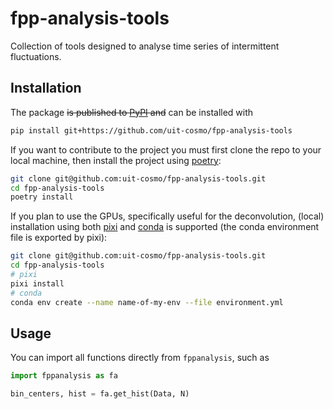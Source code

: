 # fpp-analysis-tools

Collection of tools designed to analyse time series of intermittent fluctuations.

## Installation

The package ~~is published to [PyPI] and~~ can be installed with

```sh
pip install git+https://github.com/uit-cosmo/fpp-analysis-tools
```

If you want to contribute to the project you must first clone the repo to your local
machine, then install the project using [poetry]:

```sh
git clone git@github.com:uit-cosmo/fpp-analysis-tools.git
cd fpp-analysis-tools
poetry install
```

If you plan to use the GPUs, specifically useful for the deconvolution, (local)
installation using both [pixi] and [conda] is supported (the conda environment file is
exported by pixi):

```sh
git clone git@github.com:uit-cosmo/fpp-analysis-tools.git
cd fpp-analysis-tools
# pixi
pixi install
# conda
conda env create --name name-of-my-env --file environment.yml
```

## Usage

You can import all functions directly from `fppanalysis`, such as

```python
import fppanalysis as fa

bin_centers, hist = fa.get_hist(Data, N)
```

[conda]: https://docs.conda.io/en/latest/index.html
[poetry]: https://python-poetry.org/
[pixi]: https://pixi.sh/latest/
[pypi]: https://pypi.org/
